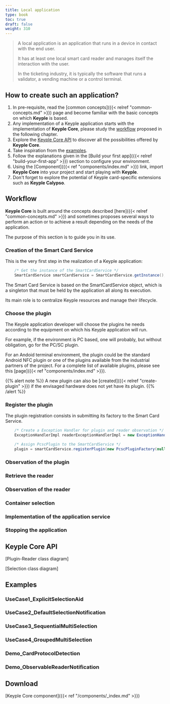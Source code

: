```yaml
---
title: Local application
type: book
toc: true
draft: false
weight: 310
---
```


> A local application is an application that runs in a device in contact with the end user.
> 
> It has at least one local smart card reader and manages itself the interaction with the user.
> 
> In the ticketing industry, it is typically the software that runs a validator, a vending machine or a control terminal.

## How to create such an application?
1. In pre-requisite, read the [common concepts]({{< relref "common-concepts.md" >}}) page and become familiar with the basic concepts on which **Keyple** is based.
1. Any implementation of a Keyple application starts with the implementation of **Keyple Core**, please study the [workflow](#workflow) proposed in the following chapter.
1. Explore the [Keyple Core API](#keyplecoreapi) to discover all the possibilities offered by **Keyple Core**.
1. Take inspiration from the [examples](#examples).
1. Follow the explanations given in the [Build your first app]({{< relref "build-your-first-app" >}}) section to configure your environment.
1. Using the [Component]({{< ref "components/index.md" >}}) link, import **Keyple Core** into your project and start playing with **Keyple**.
1. Don't forget to explore the potential of Keyple card-specific extensions such as **Keyple Calypso**.

## Workflow
**Keyple Core** is built around the concepts described [here]({{< relref "common-concepts.md" >}}) and sometimes proposes several ways to perform an action or to achieve a result depending on the needs of the application.

The purpose of this section is to guide you in its use.

### Creation of the Smart Card Service
This is the very first step in the realization of a Keyple application:

```java
    /* Get the instance of the SmartCardService */
    SmartCardService smartCardService = SmartCardService.getInstance();
```

The Smart Card Service is based on the SmartCardService object, which is a singleton that must be held by the application all along its execution.

Its main role is to centralize Keyple resources and manage their lifecycle.


### Choose the plugin

The Keyple application developer will choose the plugins he needs according to the equipment on which his Keyple application will run.

For example, if the environment is PC based, one will probably, but without obligation, go for the PC/SC plugin.

For an Andoid terminal environment, the plugin could be the standard Android NFC plugin or one of the plugins available from the industrial partners of the project. For a complete list of available plugins, please see this [page]({{< ref "components/index.md" >}}).

{{% alert note %}}
A new plugin can also be [created]({{< relref "create-plugin" >}}) if the envisaged hardware does not yet have its plugin.
{{% /alert %}}

### Register the plugin

The plugin registration consists in submitting its factory to the Smart Card Service.



```java
    /* Create a Exception Handler for plugin and reader observation */
    ExceptionHandlerImpl readerExceptionHandlerImpl = new ExceptionHandlerImpl();

    /* Assign PcscPlugin to the SmartCardService */
    plugin = smartCardService.registerPlugin(new PcscPluginFactory(null, readerExceptionHandlerImpl));
```

### Observation of the plugin
### Retrieve the reader
### Observation of the reader
### Container selection
### Implementation of the application service
### Stopping the application

## Keyple Core API

[Plugin-Reader class diagram]

[Selection class diagram]

## Examples

### UseCase1_ExplicitSelectionAid
### UseCase2_DefaultSelectionNotification
### UseCase3_SequentialMultiSelection
### UseCase4_GroupedMultiSelection
### Demo_CardProtocolDetection
### Demo_ObservableReaderNotification

## Download

[Keyple Core component]({{< ref "/components/_index.md" >}})